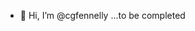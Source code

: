 - 👋 Hi, I’m @cgfennelly
...to be completed

<!---
cgfennelly/cgfennelly is a ✨ special ✨ repository because its `README.md` (this file) appears on your GitHub profile.
You can click the Preview link to take a look at your changes.
--->
